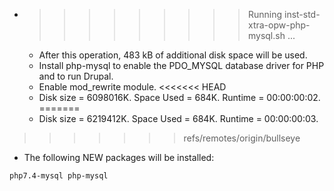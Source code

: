 * >>>>>>>>> Running inst-std-xtra-opw-php-mysql.sh ...
  * After this operation, 483 kB of additional disk space will be used.
  * Install php-mysql to enable the PDO_MYSQL database driver for PHP and to run Drupal.
  * Enable mod_rewrite module.
<<<<<<< HEAD
  * Disk size = 6098016K. Space Used = 684K. Runtime = 00:00:00:02.
=======
  * Disk size = 6219412K. Space Used = 684K. Runtime = 00:00:00:03.
>>>>>>> refs/remotes/origin/bullseye
  * The following NEW packages will be installed:
  ```bash
php7.4-mysql php-mysql
  ```
